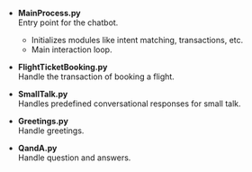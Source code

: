 - **MainProcess.py**  
  Entry point for the chatbot.  
  - Initializes modules like intent matching, transactions, etc.  
  - Main interaction loop.

- **FlightTicketBooking.py**  
  Handle the transaction of booking a flight. 

- **SmallTalk.py**  
  Handles predefined conversational responses for small talk.

- **Greetings.py**  
  Handle greetings.

- **QandA.py**  
  Handle question and answers.